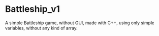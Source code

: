 # Battleship_v1
A simple Battleship game, without GUI, made with C++, using only simple variables, without any kind of array.
